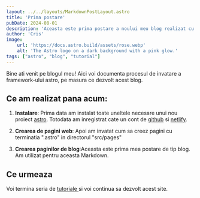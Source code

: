 ```yaml
---
layout: ../../layouts/MarkdownPostLayout.astro
title: 'Prima postare'
pubDate: 2024-08-01
description: 'Aceasta este prima postare a noului meu blog realizat cu Astro.'
author: 'Cris'
image:
    url: 'https://docs.astro.build/assets/rose.webp'
    alt: 'The Astro logo on a dark background with a pink glow.'
tags: ["astro", "blog", "tutorial"]
---
```





Bine ati venit pe blogul meu! Aici voi documenta procesul de invatare a framework-ului astro, pe masura ce dezvolt acest blog.
## Ce am realizat pana acum:

1. **Instalare**: Prima data am instalat toate uneltele necesare unui nou proiect <a href="https://astro.build/">astro</a>. Totodata am inregistrat cate un cont de <a href="https://github.com/">github</a> si <a href="https://www.netlify.com/"> netlify</a>.

2. **Crearea de pagini web**: 
Apoi am invatat cum sa creez pagini cu terminatia ".astro" in directorul "src/pages"

3. **Crearea paginilor de blog**:Aceasta este prima mea postare de tip blog. Am utilizat pentru aceasta Markdown. 

## Ce urmeaza

Voi termina seria de <a href="https://docs.astro.build/en/tutorial/0-introduction/"> tutoriale </a> si voi continua sa dezvolt acest site. 